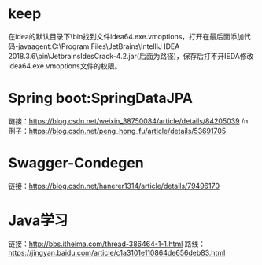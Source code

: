 # keep
在idea的默认目录下\bin找到文件idea64.exe.vmoptions，打开在最后面添加代码-javaagent:C:\Program Files\JetBrains\IntelliJ IDEA 2018.3.6\bin\JetbrainsIdesCrack-4.2.jar(后面为路径)，保存后打不开IEDA修改idea64.exe.vmoptions文件的权限。
# Spring boot:SpringDataJPA
链接：https://blog.csdn.net/weixin_38750084/article/details/84205039
/n 例子：https://blog.csdn.net/peng_hong_fu/article/details/53691705
# Swagger-Condegen
链接：https://blog.csdn.net/hanerer1314/article/details/79496170
# Java学习
链接：http://bbs.itheima.com/thread-386464-1-1.html
路线：https://jingyan.baidu.com/article/c1a3101e110864de656deb83.html

